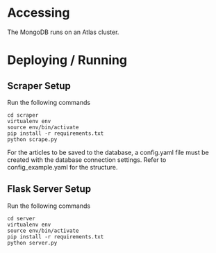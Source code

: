 

# Accessing

The MongoDB runs on an Atlas cluster.


# Deploying / Running

## Scraper Setup

Run the following commands

```
cd scraper
virtualenv env
source env/bin/activate
pip install -r requirements.txt
python scrape.py
```

For the articles to be saved to the database, a config.yaml file must be created with the database connection settings. Refer to config_example.yaml for the structure.

## Flask Server Setup

Run the following commands

```
cd server
virtualenv env
source env/bin/activate
pip install -r requirements.txt
python server.py
```
